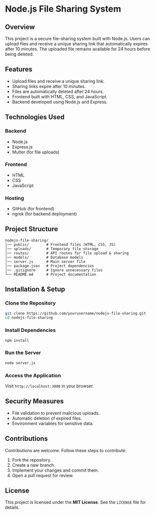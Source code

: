 # Node.js File Sharing System

## Overview
This project is a secure file-sharing system built with Node.js. Users can upload files and receive a unique sharing link that automatically expires after 10 minutes. The uploaded file remains available for 24 hours before being deleted.

## Features
- Upload files and receive a unique sharing link.
- Sharing links expire after 10 minutes.
- Files are automatically deleted after 24 hours.
- Frontend built with HTML, CSS, and JavaScript.
- Backend developed using Node.js and Express.

## Technologies Used
### Backend
- Node.js
- Express.js
- Multer (for file uploads)

### Frontend
- HTML
- CSS
- JavaScript

### Hosting
- GitHub (for frontend)
- ngrok (for backend deployment)

## Project Structure
```
nodejs-file-sharing/
│── public/        # Frontend files (HTML, CSS, JS)
│── uploads/       # Temporary file storage
│── routes/        # API routes for file upload & sharing
│── models/        # Database models
│── server.js      # Main server file
│── package.json   # Project dependencies
│── .gitignore     # Ignore unnecessary files
└── README.md      # Project documentation
```

## Installation & Setup
### Clone the Repository
```bash
git clone https://github.com/yourusername/nodejs-file-sharing.git
cd nodejs-file-sharing
```

### Install Dependencies
```bash
npm install
```

### Run the Server
```bash
node server.js
```

### Access the Application
Visit `http://localhost:3000` in your browser.

## Security Measures
- File validation to prevent malicious uploads.
- Automatic deletion of expired files.
- Environment variables for sensitive data.

## Contributions
Contributions are welcome. Follow these steps to contribute:
1. Fork the repository.
2. Create a new branch.
3. Implement your changes and commit them.
4. Open a pull request for review.

## License
This project is licensed under the **MIT License**. See the `LICENSE` file for details.
